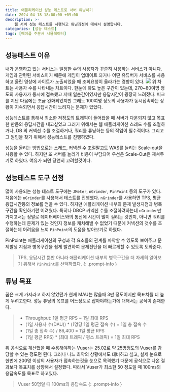 ```yaml
---
title: 애플리케이션 성능 테스트로 서버 튜닝하기
date: 2024-04-18 18:00:00 +09:00
description: >-
    웹 서버 성능 테스트를 시행하고 튜닝과정에 대해서 설명합니다.
categories: [성능 테스트]
tags: [메이플 주문서 시뮬레이터]
---
```


## 성능테스트 이유
내가 운영하고 있는 서비스는 일정한 수의 사용자가 꾸준히 사용하는 서비스가 아니다. 게임과 관련된 서비스이기 때문에 게임이 업데이트 되거나 어떤 유튜버가 서비스를 사용하고 올린 영상에 사이트가 노출되었을 때 조회요청이 올라가는 경향이 있다.
![](https://github.com/mynameisjaehoon/mynameisjaehoon.github.io/assets/76734067/34f721cd-2e27-4a88-ab83-5d1658702dd9)
위 차트는 사용자 수를 나타내는 차트이다. 한눈에 봐도 높은 구간이 있는데, 270~80여명 정도의 사용자가 동시에 접속했고 저때 일순간이였지만 응답시간이 굉장히 느려졌다. 피크를 지난 다음에는 조금 완화되었지만 그래도 100여명 정도의 사용자가 동시접속하는 상황이 지속되면서 응답시간이 느려지는 문제가 있었다.

성능테스트를 통해서 최소한 저정도의 트래픽이 들어왔을 때 서버가 다운되지 않고 목표한 만큼의 응답시간을 내고싶었고 그러기 위해서는 웹 애플리케이션 스레드 수를 조절하거나, DB 의 커넥션 수를 조절하거나, 쿼리를 튜닝하는 등의 작업이 필수적이다. 그리고 그 원인을 찾기 위해서 성능테스트를 진행하였다.

성능을 올리는 방법으로는 스레드, 커넥션 수 조절말고도 WAS를 늘리는 Scale-out을 사용할 수 있다. 하지만 또 서버를 늘리기 비용이 부담되어 우선은 Scale-Out은 제쳐두기로 하였다. 여유가 되면 당연히 고려할것이다.

## 성능테스트 도구 선정
많이 사용되는 성능 테스트 도구에는 `JMeter`, `nGrinder`, `PinPoint` 등의 도구가 있다. 처음에는 `nGrinder`를 사용해서 테스트를 진행했다. `nGrinder`를 사용하면 TPS, 평균 응답시간등의 정보를 얻을 수 있다. 하지만 애플리케이션 내부의 문제 발생지점과 병목구간을 확인하기란 어려웠다. 특히나 DBCP 커넥션 수를 조절하려하는데 `nGrinder`만 가지고서는 정말로 데이터베이스와의 통신에 시간이 많이 걸리는 것인지, 아니면 쿼리를 수행하는데 문제가 있는 것인지 정보를 캐치해낼 수 없었기 때문에 커넥션의 갯수를 조절하는데 어려움을 느껴 `PinPoint`의 도움을 받아보기로 하였다.

PinPoint는 애플리케이션의 구성과 각 요소들의 관계를 파악할 수 있도록 보여주고 문제발생 지점과 병목구간을 쉽게 발견하여 문제진단을 더 빠르게할 수 있도록 도와준다.

> TPS, 응답시간 뿐만 아니라 애플리케이션 내부의 병목구간을 더 자세히 알아보기 위해서 `PinPoint`를 선택하였다.
{: .prompt-info }

## 튜닝 목표
꿈은 크게 가지라고 하지 않았던가 현재 MAU는 많을때 3만 정도이지만 목표치를 더 높게 두려고한다. 성능 튜닝의 목표를 어느정도로 잡아야하는가에 대해서는 공식이 존재한다.

> - Throughput: 1일 평균 RPS ~ 1일 최대 RPS
> - (1일 사용자 수(DAU)) * (1명당 1일 평균 접속 수) = 1일 총 접속 수
> - (1일 총 접속 수) / 86,400 = 1일 평균 RPS
> - (1일 평균 RPS) * (최대 트래픽 / 평소 트래픽) = 1일 최대 RPS

위 공식으로 계산했을 때 수용해야하는 Vuser는 25.02로 약 25명정도의 Vuser를 감당할 수 있는 정도면 된다. 그러나 나느 최악의 상황에서도 대비하고 싶고, 실제 눈으로 한번에 200명 이상의 사용자가 접속하는것을 눈으로 목격했기 때문에 공식으로 나온 결과보다 목표치를 상향해서 설정했다. 따라서 Vuser가 최소한 50 정도일 때 100ms의 응답속도를 목표로 하고있다.

> Vuser 50명일 때 100ms의 응답속도
{: .prompt-info }

